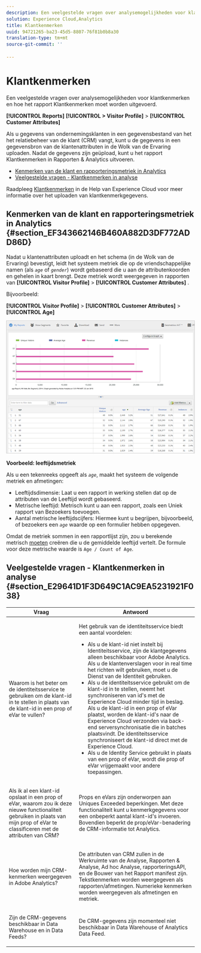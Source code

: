 ```yaml
---
description: Een veelgestelde vragen over analysemogelijkheden voor klantkenmerken en hoe het rapport Klantkenmerken moet worden uitgevoerd.
solution: Experience Cloud,Analytics
title: Klantkenmerken
uuid: 94721265-ba23-45d5-8807-76f81b0b8a30
translation-type: tm+mt
source-git-commit: ''

---
```



# Klantkenmerken

Een veelgestelde vragen over analysemogelijkheden voor klantkenmerken en hoe het rapport Klantkenmerken moet worden uitgevoerd.

**[!UICONTROL Reports]** **[!UICONTROL > Visitor Profile]** > **[!UICONTROL Customer Attributes]**

Als u gegevens van ondernemingsklanten in een gegevensbestand van het het relatiebeheer van de klant (CRM) vangt, kunt u de gegevens in een gegevensbron van de klantenattributen in de Wolk van de Ervaring uploaden. Nadat de gegevens zijn geüpload, kunt u het rapport Klantkenmerken in Rapporten &amp; Analytics uitvoeren.

* [Kenmerken van de klant en rapporteringsmetriek in Analytics](/help/components/c-variables/dimensionslist/reports-customer-attributes.md#section_EF343662146B460A882D3DF772ADD86D)
* [Veelgestelde vragen - Klantkenmerken in analyse](/help/components/c-variables/dimensionslist/reports-customer-attributes.md#section_E29641D1F3D649C1AC9EA5231921F038)

Raadpleeg [Klantkenmerken](https://marketing.adobe.com/resources/help/en_US/mcloud/attributes.html) in de Help van Experience Cloud voor meer informatie over het uploaden van klantkenmerkgegevens.

## Kenmerken van de klant en rapporteringsmetriek in Analytics {#section_EF343662146B460A882D3DF772ADD86D}

Nadat u klantenattributen uploadt en het schema (in de Wolk van de Ervaring) bevestigt, leidt het systeem metriek die op de vriendschappelijke namen (als *`age`* of *`gender`*) wordt gebaseerd die u aan de attributenkoorden en gehelen in kaart brengt. Deze metriek wordt weergegeven in rapporten van **[!UICONTROL Visitor Profile]** > **[!UICONTROL Customer Attributes]** .

Bijvoorbeeld:

**[!UICONTROL Visitor Profile]** > **[!UICONTROL Customer Attributes]** > **[!UICONTROL Age]**

![](assets/report_age.png)

**Voorbeeld: leeftijdsmetriek**

Als u een tekenreeks opgeeft als *`age`*, maakt het systeem de volgende metriek en afmetingen:

* Leeftijdsdimensie: Laat u een rapport in werking stellen dat op de attributen van de Leeftijd wordt gebaseerd.
* Metrische leeftijd: Metrisch kunt u aan een rapport, zoals een Uniek rapport van Bezoekers toevoegen.
* Aantal metrische leeftijdscijfers: Hiermee kunt u begrijpen, bijvoorbeeld, of bezoekers een *`age`* waarde op een formulier hebben opgegeven.

Omdat de metriek sommen in een rapportlijst zijn, zou u berekende metrisch [moeten](https://marketing.adobe.com/resources/help/en_US/analytics/calcmetrics/) creëren die u de gemiddelde leeftijd vertelt. De formule voor deze metrische waarde is `Age / Count of Age`.

## Veelgestelde vragen - Klantkenmerken in analyse {#section_E29641D1F3D649C1AC9EA5231921F038}

<table id="table_88631069013B408EBB0A810657662B36"> 
 <thead> 
  <tr> 
   <th colname="col1" class="entry"> Vraag </th> 
   <th colname="col2" class="entry"> Antwoord </th> 
  </tr> 
 </thead>
 <tbody> 
  <tr> 
   <td colname="col1"> <p>Waarom is het beter om de identiteitsservice te gebruiken om de klant-id in te stellen in plaats van de klant-id in een prop of eVar te vullen? </p> </td> 
   <td colname="col2"> <p>Het gebruik van de identiteitsservice biedt een aantal voordelen: </p> 
    <ul id="ul_5D3659604D43419F9CA5920B4F93728E"> 
     <li id="li_BA2EF0715C5A47EFAFA7191CFAD088A4">Als u de klant-id niet instelt bij Identiteitsservice, zijn de klantgegevens alleen beschikbaar voor Adobe Analytics. Als u de klantenverslagen voor in real time het richten wilt gebruiken, moet u de Dienst van de Identiteit gebruiken. </li> 
     <li id="li_228358684E474A298E39578D427BF932">Als u de identiteitsservice gebruikt om de klant-id in te stellen, neemt het synchroniseren van id's met de Experience Cloud minder tijd in beslag. Als u de klant-id in een prop of eVar plaatst, worden de klant-id's naar de Experience Cloud verzonden via back-end serversynchronisatie die in batches plaatsvindt. De identiteitsservice synchroniseert de klant-id direct met de Experience Cloud. </li> 
     <li id="li_BCF28219E4014FCF9F747C3D8D270526"> Als u de Identity Service gebruikt in plaats van een prop of eVar, wordt die prop of eVar vrijgemaakt voor andere toepassingen. </li> 
    </ul> </td> 
  </tr> 
  <tr> 
   <td colname="col1"> <p>Als ik al een klant-id opslaat in een prop of eVar, waarom zou ik deze nieuwe functionaliteit gebruiken in plaats van mijn prop of eVar te classificeren met de attributen van CRM? </p> </td> 
   <td colname="col2"> <p>Props en eVars zijn onderworpen aan Uniques Exceeded beperkingen. Met deze functionaliteit kunt u kenmerkgegevens voor een onbeperkt aantal klant-id's invoeren. Bovendien beperkt de prop/eVar-benadering de CRM-informatie tot Analytics. </p> </td> 
  </tr> 
  <tr> 
   <td colname="col1"> <p>Hoe worden mijn CRM-kenmerken weergegeven in Adobe Analytics? </p> </td> 
   <td colname="col2"> <p>De attributen van CRM zullen in de Werkruimte van de Analyse, Rapporten &amp; Analyse, Ad hoc Analyse, rapporteringsAPI, en de Bouwer van het Rapport manifest zijn. Tekstkenmerken worden weergegeven als rapporten/afmetingen. Numerieke kenmerken worden weergegeven als afmetingen en metriek. </p> </td> 
  </tr> 
  <tr> 
   <td colname="col1"> <p>Zijn de CRM-gegevens beschikbaar in Data Warehouse en in Data Feeds? </p> </td> 
   <td colname="col2"> <p>De CRM-gegevens zijn momenteel niet beschikbaar in Data Warehouse of Analytics Data Feed. </p> </td> 
  </tr> 
 </tbody> 
</table>


